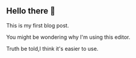 ## Hello there :wave:
This is my first blog post.

You might be wondering why I'm using this editor.

Truth be told,I think it's easier to use.
